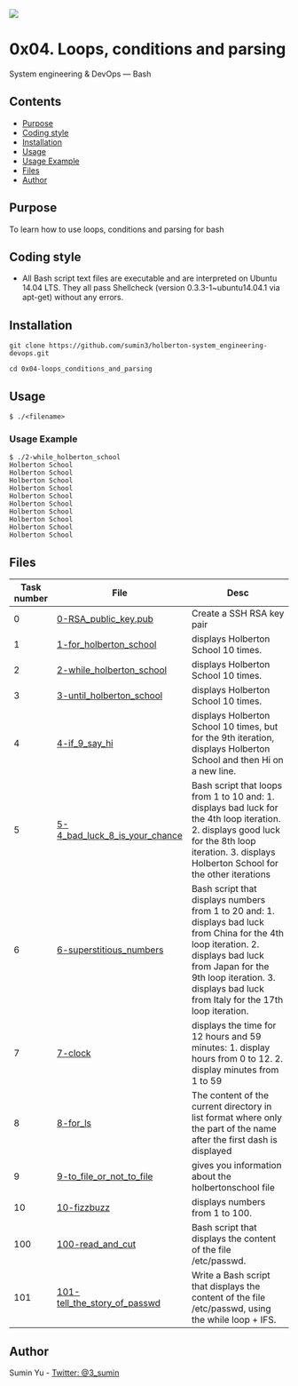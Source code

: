 <img src="https://www.holbertonschool.com/holberton-logo-twitter-card.png">

# 0x04. Loops, conditions and parsing
System engineering & DevOps ― Bash

## Contents
* [Purpose](https://github.com/sumin3/holberton-system_engineering-devops/tree/master/0x04-loops_conditions_and_parsing#Purpose)
* [Coding style](https://github.com/sumin3/holberton-system_engineering-devops/tree/master/0x04-loops_conditions_and_parsing#Coding-style)
* [Installation](https://github.com/sumin3/holberton-system_engineering-devops/tree/master/0x04-loops_conditions_and_parsing#installation)
* [Usage](https://github.com/sumin3/holberton-system_engineering-devops/tree/master/0x04-loops_conditions_and_parsing#usage)
* [Usage Example](https://github.com/sumin3/holberton-system_engineering-devops/tree/master/0x04-loops_conditions_and_parsing#Usage-Example)
* [Files](https://github.com/sumin3/holberton-system_engineering-devops/tree/master/0x04-loops_conditions_and_parsing#Files)
* [Author](https://github.com/sumin3/holberton-system_engineering-devops/tree/master/0x04-loops_conditions_and_parsing#author)

## Purpose
To learn how to use loops, conditions and parsing for bash

## Coding style
- All Bash script text files are executable and are interpreted on Ubuntu 14.04 LTS. They all pass Shellcheck (version 0.3.3-1~ubuntu14.04.1 via apt-get) without any errors.

## Installation
```
git clone https://github.com/sumin3/holberton-system_engineering-devops.git
```
```
cd 0x04-loops_conditions_and_parsing
```

## Usage
```
$ ./<filename>
```

### Usage Example
```
$ ./2-while_holberton_school
Holberton School
Holberton School
Holberton School
Holberton School
Holberton School
Holberton School
Holberton School
Holberton School
Holberton School
Holberton School
```
## Files
Task number | File | Desc
---|--|---
0 | [0-RSA_public_key.pub](0-RSA_public_key.pub) | Create a SSH RSA key pair
1 | [1-for_holberton_school](1-for_holberton_school) | displays Holberton School 10 times.
2 | [2-while_holberton_school](2-while_holberton_school)| displays Holberton School 10 times.
3 | [3-until_holberton_school](3-until_holberton_school) | displays Holberton School 10 times.
4 | [4-if_9_say_hi](4-if_9_say_hi)| displays Holberton School 10 times, but for the 9th iteration, displays Holberton School and then Hi on a new line.
5 | [5-4_bad_luck_8_is_your_chance](5-4_bad_luck_8_is_your_chance) | Bash script that loops from 1 to 10 and: 1. displays bad luck for the 4th loop iteration. 2. displays good luck for the 8th loop iteration. 3. displays Holberton School for the other iterations
6 | [6-superstitious_numbers](6-superstitious_numbers) | Bash script that displays numbers from 1 to 20 and: 1. displays bad luck from China for the 4th loop iteration. 2. displays bad luck from Japan for the 9th loop iteration. 3. displays bad luck from Italy for the 17th loop iteration.
7 | [7-clock](7-clock) | displays the time for 12 hours and 59 minutes: 1. display hours from 0 to 12. 2. display minutes from 1 to 59
8 | [8-for_ls](8-for_ls) | The content of the current directory in list format where only the part of the name after the first dash is displayed 
9 | [9-to_file_or_not_to_file](9-to_file_or_not_to_file) | gives you information about the holbertonschool file
10 | [10-fizzbuzz](10-fizzbuzz) | displays numbers from 1 to 100.
100 | [100-read_and_cut](100-read_and_cut) | Bash script that displays the content of the file /etc/passwd.
101 | [101-tell_the_story_of_passwd](101-tell_the_story_of_passwd) | Write a Bash script that displays the content of the file /etc/passwd, using the while loop + IFS.
## Author
Sumin Yu - [Twitter: @3_sumin](https://twitter.com/3_sumin) 